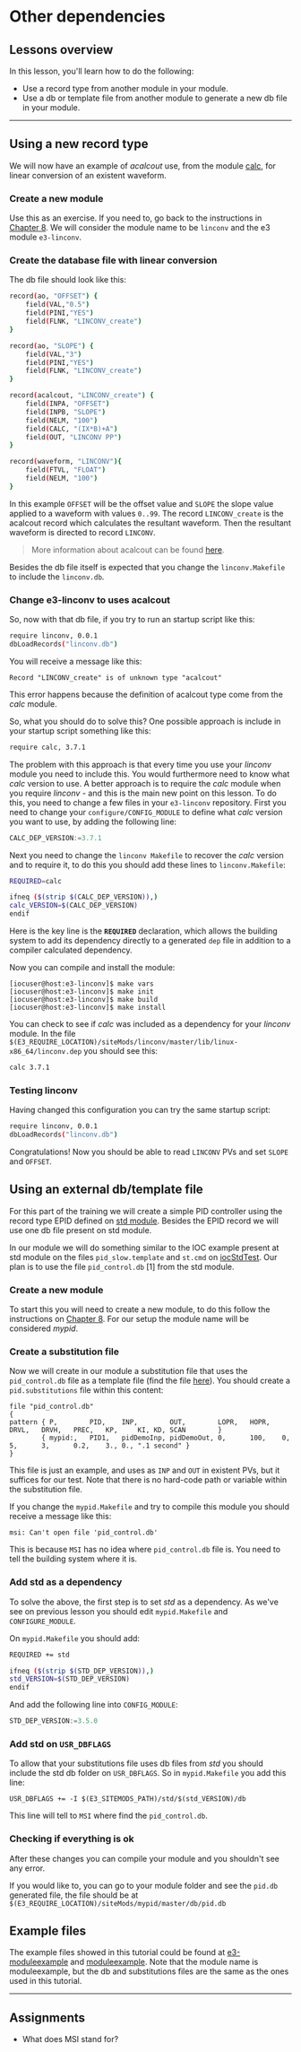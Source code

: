 # Other dependencies

## Lessons overview

In this lesson, you'll learn how to do the following:

* Use a record type from another module in your module.
* Use a db or template file from another module to generate a new db file in your module.
<!-- todo: add contents from 9.md in Han's last commit -->

---

## Using a new record type

We will now have an example of *acalcout* use, from the module [calc](https://github.com/epics-modules/calc), for linear conversion of an existent waveform.

### Create a new module 

Use this as an exercise. If you need to, go back to the instructions in [Chapter 8](8_building_modules.md). We will consider the module name to be `linconv` and the e3 module `e3-linconv`.

### Create the database file with linear conversion

The db file should look like this:

```bash
record(ao, "OFFSET") {
    field(VAL,"0.5")
    field(PINI,"YES")
    field(FLNK, "LINCONV_create")
}

record(ao, "SLOPE") {
    field(VAL,"3")
    field(PINI,"YES")
    field(FLNK, "LINCONV_create")
}

record(acalcout, "LINCONV_create") {
    field(INPA, "OFFSET")
    field(INPB, "SLOPE")
    field(NELM, "100")
    field(CALC, "(IX*B)+A")
    field(OUT, "LINCONV PP")
}

record(waveform, "LINCONV"){
    field(FTVL, "FLOAT")
    field(NELM, "100")
}
```

In this example `OFFSET` will be the offset value and `SLOPE` the slope value applied to a waveform with values `0..99`. The record `LINCONV_create` is the acalcout record which calculates the resultant waveform. Then the resultant waveform is directed to record `LINCONV`.

> More information about acalcout can be found [here](https://epics.anl.gov/bcda/synApps/calc/calc.html).

Besides the db file itself is expected that you change the `linconv.Makefile` to include the `linconv.db`.

### Change e3-linconv to uses acalcout
 
So, now with that db file, if you try to run an startup script like this:

```bash
require linconv, 0.0.1
dbLoadRecords("linconv.db")
```

You will receive a message like this:

```console
Record "LINCONV_create" is of unknown type "acalcout"
```

This error happens because the definition of acalcout type come from the *calc* module. 

So, what you should do to solve this? One possible approach is include in your startup script something like this:

```bash
require calc, 3.7.1
```

The problem with this approach is that every time you use your *linconv* module you need to include this. You would furthermore need to know what *calc* version to use. A better approach is to require the *calc* module when you require *linconv* - and this is the main new point on this lesson. To do this, you need to change a few files in your `e3-linconv` repository. First you need to change your `configure/CONFIG_MODULE` to define what *calc* version you want to use, by adding the following line:

```python
CALC_DEP_VERSION:=3.7.1
```

Next you need to change the `linconv Makefile` to recover the *calc* version and to require it, to do this you should add these lines to `linconv.Makefile`:

```bash
REQUIRED=calc

ifneq ($(strip $(CALC_DEP_VERSION)),)
calc_VERSION=$(CALC_DEP_VERSION)
endif
```

Here is the key line is the **`REQUIRED`** declaration, which allows the building system to add its dependency directly to a generated `dep` file in addition to a compiler calculated dependency. 

Now you can compile and install the module:

```console
[iocuser@host:e3-linconv]$ make vars
[iocuser@host:e3-linconv]$ make init
[iocuser@host:e3-linconv]$ make build
[iocuser@host:e3-linconv]$ make install
```

You can check to see if *calc* was included as a dependency for your *linconv* module. In the file `$(E3_REQUIRE_LOCATION)/siteMods/linconv/master/lib/linux-x86_64/linconv.dep` you should see this:

```bash
calc 3.7.1
```

### Testing linconv

Having changed this configuration you can try the same startup script:

```bash
require linconv, 0.0.1
dbLoadRecords("linconv.db")
```

Congratulations! Now you should be able to read `LINCONV` PVs and set `SLOPE` and `OFFSET`.

## Using an external db/template file

For this part of the training we will create a simple PID controller using the record type EPID defined on [std module](https://github.com/epics-modules/std). Besides the EPID record we will use one db file present on std module.

In our module we will do something similar to the IOC example present at std module on the files `pid_slow.template` and `st.cmd` on [iocStdTest](https://github.com/epics-modules/std/tree/master/iocBoot/iocStdTest). Our plan is to use the file `pid_control.db` [1] from the std module.

### Create a new module 

To start this you will need to create a new module, to do this follow the instructions on [Chapter 8](8_building_modules.md). For our setup the module name will be considered *mypid*.

### Create a substitution file

Now we will create in our module a substitution file that uses the `pid_control.db` file as a template file (find the file [here](https://github.com/epics-modules/std/blob/master/stdApp/Db/pid_control.db)). You should create a `pid.substitutions` file within this content:

```
file "pid_control.db"
{
pattern { P,        PID,    INP,        OUT,        LOPR,   HOPR,   DRVL,   DRVH,   PREC,   KP,     KI, KD, SCAN        }
        { mypid:,   PID1,   pidDemoInp, pidDemoOut, 0,      100,    0,      5,      3,      0.2,    3., 0., ".1 second" }
}
```

This file is just an example, and uses as `INP` and `OUT` in existent PVs, but it suffices for our test. Note that there is no hard-code path or variable within the substitution file. 

If you change the `mypid.Makefile` and try to compile this module you should receive a message like this:

```console
msi: Can't open file 'pid_control.db'
```

This is because `MSI` has no idea where `pid_control.db` file is. You need to tell the building system where it is. 

### Add std as a dependency

To solve the above, the first step is to set *std* as a dependency. As we've see on previous lesson you should edit `mypid.Makefile` and `CONFIGURE_MODULE`.

On `mypid.Makefile` you should add:

```bash
REQUIRED += std

ifneq ($(strip $(STD_DEP_VERSION)),)
std_VERSION=$(STD_DEP_VERSION)
endif
```

And add the following line into `CONFIG_MODULE`:

```python
STD_DEP_VERSION:=3.5.0
```

### Add std on `USR_DBFLAGS`

To allow that your substitutions file uses db files from *std* you should include the std db folder on `USR_DBFLAGS`. So in `mypid.Makefile` you add this line:

```
USR_DBFLAGS += -I $(E3_SITEMODS_PATH)/std/$(std_VERSION)/db
```

This line will tell to `MSI` where find the `pid_control.db`.

### Checking if everything is ok

After these changes you can compile your module and you shouldn't see any error.

If you would like to, you can go to your module folder and see the `pid.db` generated file, the file should be at `$(E3_REQUIRE_LOCATION)/siteMods/mypid/master/db/pid.db`

## Example files

The example files showed in this tutorial could be found at 
[e3-moduleexample](https://gitlab.esss.lu.se/epics-examples/e3-moduleexample.git) and [moduleexample](https://gitlab.esss.lu.se/epics-examples/moduleexample.git). Note that the module name is moduleexample, but the db and substitutions
files are the same as the ones used in this tutorial.

---

## Assignments

* What does MSI stand for?
<!-- todo: figure out proper assignments -->

